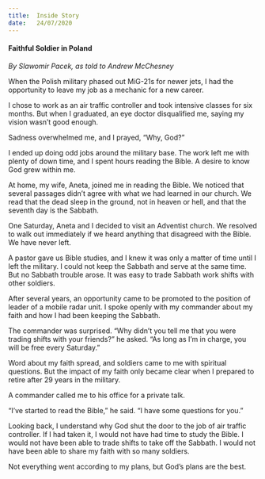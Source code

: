 ```yaml
---
title:  Inside Story
date:   24/07/2020
---
```


#### Faithful Soldier in Poland

_By Slawomir Pacek, as told to Andrew McChesney_

When the Polish military phased out MiG-21s for newer jets, I had the opportunity to leave my job as a mechanic for a new career.

I chose to work as an air traffic controller and took intensive classes for six months. But when I graduated, an eye doctor disqualified me, saying my vision wasn’t good enough.

Sadness overwhelmed me, and I prayed, “Why, God?”

I ended up doing odd jobs around the military base. The work left me with plenty of down time, and I spent hours reading the Bible. A desire to know God grew within me.

At home, my wife, Aneta, joined me in reading the Bible. We noticed that several passages didn’t agree with what we had learned in our church. We read that the dead sleep in the ground, not in heaven or hell, and that the seventh day is the Sabbath.

One Saturday, Aneta and I decided to visit an Adventist church. We resolved to walk out immediately if we heard anything that disagreed with the Bible. We have never left.

A pastor gave us Bible studies, and I knew it was only a matter of time until I left the military. I could not keep the Sabbath and serve at the same time. But no Sabbath trouble arose. It was easy to trade Sabbath work shifts with other soldiers.

After several years, an opportunity came to be promoted to the position of leader of a mobile radar unit. I spoke openly with my commander about my faith and how I had been keeping the Sabbath.

The commander was surprised. “Why didn’t you tell me that you were trading shifts with your friends?” he asked. “As long as I’m in charge, you will be free every Saturday.”

Word about my faith spread, and soldiers came to me with spiritual questions. But the impact of my faith only became clear when I prepared to retire after 29 years in the military.

A commander called me to his office for a private talk.

“I’ve started to read the Bible,” he said. “I have some questions for you.”

Looking back, I understand why God shut the door to the job of air traffic controller. If I had taken it, I would not have had time to study the Bible. I would not have been able to trade shifts to take off the Sabbath. I would not have been able to share my faith with so many soldiers.

Not everything went according to my plans, but God’s plans are the best.
